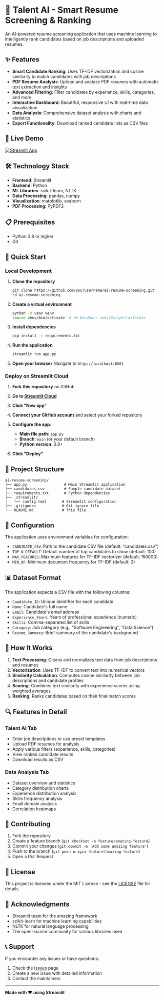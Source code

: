 # 🤖 Talent AI - Smart Resume Screening & Ranking

An AI-powered resume screening application that uses machine learning to intelligently rank candidates based on job descriptions and uploaded resumes.

## ✨ Features

- **Smart Candidate Ranking**: Uses TF-IDF vectorization and cosine similarity to match candidates with job descriptions
- **PDF Resume Analysis**: Upload and analyze PDF resumes with automatic text extraction and insights
- **Advanced Filtering**: Filter candidates by experience, skills, categories, and more
- **Interactive Dashboard**: Beautiful, responsive UI with real-time data visualization
- **Data Analysis**: Comprehensive dataset analysis with charts and statistics
- **Export Functionality**: Download ranked candidate lists as CSV files

## 🚀 Live Demo

[![Streamlit App](https://static.streamlit.io/badges/streamlit_badge_black_white.svg)](https://your-app-name.streamlit.app)

## 🛠️ Technology Stack

- **Frontend**: Streamlit
- **Backend**: Python
- **ML Libraries**: scikit-learn, NLTK
- **Data Processing**: pandas, numpy
- **Visualization**: matplotlib, seaborn
- **PDF Processing**: PyPDF2

## 📋 Prerequisites

- Python 3.8 or higher
- Git

## 🚀 Quick Start

### Local Development

1. **Clone the repository**
   ```bash
   git clone https://github.com/yourusername/ai-resume-screening.git
   cd ai-resume-screening
   ```

2. **Create a virtual environment**
   ```bash
   python -m venv venv
   source venv/bin/activate  # On Windows: venv\Scripts\activate
   ```

3. **Install dependencies**
   ```bash
   pip install -r requirements.txt
   ```

4. **Run the application**
   ```bash
   streamlit run app.py
   ```

5. **Open your browser**
   Navigate to `http://localhost:8501`

### Deploy on Streamlit Cloud

1. **Fork this repository** on GitHub

2. **Go to [Streamlit Cloud](https://share.streamlit.io/)**

3. **Click "New app"**

4. **Connect your GitHub account** and select your forked repository

5. **Configure the app**:
   - **Main file path**: `app.py`
   - **Branch**: `main` (or your default branch)
   - **Python version**: 3.8+

6. **Click "Deploy"**

## 📁 Project Structure

```
ai-resume-screening/
├── app.py                 # Main Streamlit application
├── candidates.csv         # Sample candidate dataset
├── requirements.txt       # Python dependencies
├── .streamlit/
│   └── config.toml       # Streamlit configuration
├── .gitignore            # Git ignore file
└── README.md             # This file
```

## 🔧 Configuration

The application uses environment variables for configuration:

- `CANDIDATE_CSV`: Path to the candidate CSV file (default: "candidates.csv")
- `TOP_N_DEFAULT`: Default number of top candidates to show (default: 100)
- `MAX_FEATURES`: Maximum features for TF-IDF vectorizer (default: 150000)
- `MIN_DF`: Minimum document frequency for TF-IDF (default: 2)

## 📊 Dataset Format

The application expects a CSV file with the following columns:

- `Candidate_ID`: Unique identifier for each candidate
- `Name`: Candidate's full name
- `Email`: Candidate's email address
- `Experience_Years`: Years of professional experience (numeric)
- `Skills`: Comma-separated list of skills
- `Category`: Job category (e.g., "Software Engineering", "Data Science")
- `Resume_Summary`: Brief summary of the candidate's background

## 🎯 How It Works

1. **Text Processing**: Cleans and normalizes text data from job descriptions and resumes
2. **Vectorization**: Uses TF-IDF to convert text into numerical vectors
3. **Similarity Calculation**: Computes cosine similarity between job descriptions and candidate profiles
4. **Scoring**: Combines text similarity with experience scores using weighted averages
5. **Ranking**: Ranks candidates based on their final match scores

## 🔍 Features in Detail

### Talent AI Tab
- Enter job descriptions or use preset templates
- Upload PDF resumes for analysis
- Apply various filters (experience, skills, categories)
- View ranked candidate results
- Download results as CSV

### Data Analysis Tab
- Dataset overview and statistics
- Category distribution charts
- Experience distribution analysis
- Skills frequency analysis
- Email domain analysis
- Correlation heatmaps

## 🤝 Contributing

1. Fork the repository
2. Create a feature branch (`git checkout -b feature/amazing-feature`)
3. Commit your changes (`git commit -m 'Add some amazing feature'`)
4. Push to the branch (`git push origin feature/amazing-feature`)
5. Open a Pull Request

## 📝 License

This project is licensed under the MIT License - see the [LICENSE](LICENSE) file for details.

## 🙏 Acknowledgments

- Streamlit team for the amazing framework
- scikit-learn for machine learning capabilities
- NLTK for natural language processing
- The open-source community for various libraries used

## 📞 Support

If you encounter any issues or have questions:

1. Check the [Issues](https://github.com/yourusername/ai-resume-screening/issues) page
2. Create a new issue with detailed information
3. Contact the maintainers

---

**Made with ❤️ using Streamlit**
